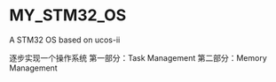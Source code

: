 # MY_STM32_OS
A STM32 OS based on ucos-ii



逐步实现一个操作系统
第一部分：Task Management
第二部分：Memory Management
